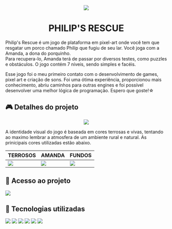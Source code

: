 <p align="center"><img src="https://github.com/Triz-z/philip-rescue/assets/132356935/ccdb2131-349b-42d7-beab-3754cf24f8dd"></p>
<h1 align="center">PHILIP'S RESCUE</h1>


<p>Philip's Rescue é um jogo de plataforma em pixel-art onde você tem que resgatar um porco chamado Philip que fugiu de seu lar. Você joga com a Amanda, a dona do porquinho.<br>Para recupera-lo, Amanda terá de passar por diversos testes, como puzzles e obstáculos. O jogo contém 7 níveis, sendo simples e facéis.</p>
<p>Esse jogo foi o meu primeiro contato com o desenvolvimento de games, pixel art e criação de sons. Foi uma ótima experiência, proporcionou mais conhecimento, abriu caminhos para outras engines e foi possível desenvolver uma melhor lógica de programação. Espero que goste!☆ </p> 

<h2>🎮 Detalhes do projeto</h2>
<p align="center"><img src="https://github.com/beaxx/philip-rescue/assets/132356935/d91cb5c5-7fc6-4a9d-8470-72c39bed0a96"></p>
<p>A identidade visual do jogo é baseada em cores terrosas e vivas, tentando ao maximo lembrar a atmosfera de um ambiente rural e natural. As prinicipais cores utilizadas estão abaixo. </p>

| TERROSOS  | AMANDA | FUNDOS | 
| ------------- | ------------- |------------- |
| <img src="https://github.com/beaxx/philip-rescue/assets/132356935/9679bbf9-673d-4deb-a524-e3c38f7c2c01">  | <img src="https://github.com/beaxx/philip-rescue/assets/132356935/963554a3-4e3c-4f60-8954-653f09bc8b51">  |  <img src="https://github.com/beaxx/philip-rescue/assets/132356935/8b00746b-7eb8-49f0-80ba-934cd1c3ba87">  |


<h2>📁 Acesso ao projeto</h2>
<img src="https://img.shields.io/badge/em%20desenvolvimento-green">
<h2>🔨 Tecnologias utilizadas</h2>
<P>
<img src="https://img.shields.io/badge/GameMaker-darkgreen">
<img src="https://img.shields.io/badge/Pixilart-darkred">
<img src="https://img.shields.io/badge/Pixel%20Studio-red">
<img src="https://img.shields.io/badge/FL%20Studio-darkorange">
<img src="https://img.shields.io/badge/Audacity-yellow">
<img src="https://img.shields.io/badge/BeepBox-purple">
</P>
